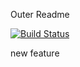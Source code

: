 Outer Readme

[![Build Status](https://app.travis-ci.com/omerfozgul/project1.svg?branch=main)](https://app.travis-ci.com/omerfozgul/project1)

new feature